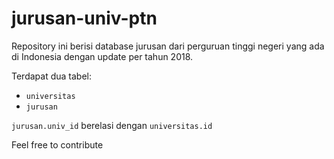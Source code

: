 # jurusan-univ-ptn

Repository ini berisi database jurusan dari perguruan tinggi negeri yang ada di Indonesia dengan update per tahun 2018.

Terdapat dua tabel:
* `universitas`
* `jurusan`

`jurusan.univ_id` berelasi dengan `universitas.id`

Feel free to contribute